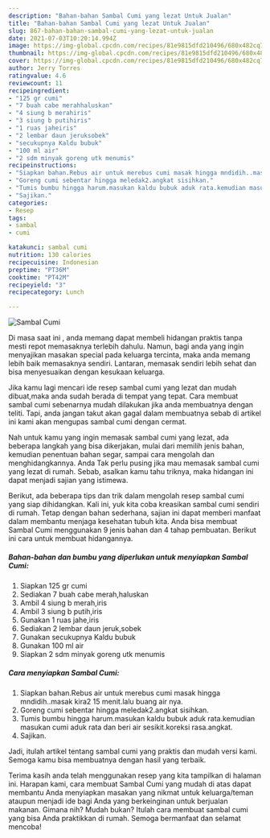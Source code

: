 ```yaml
---
description: "Bahan-bahan Sambal Cumi yang lezat Untuk Jualan"
title: "Bahan-bahan Sambal Cumi yang lezat Untuk Jualan"
slug: 867-bahan-bahan-sambal-cumi-yang-lezat-untuk-jualan
date: 2021-07-03T10:20:14.994Z
image: https://img-global.cpcdn.com/recipes/81e9815dfd210496/680x482cq70/sambal-cumi-foto-resep-utama.jpg
thumbnail: https://img-global.cpcdn.com/recipes/81e9815dfd210496/680x482cq70/sambal-cumi-foto-resep-utama.jpg
cover: https://img-global.cpcdn.com/recipes/81e9815dfd210496/680x482cq70/sambal-cumi-foto-resep-utama.jpg
author: Jerry Torres
ratingvalue: 4.6
reviewcount: 11
recipeingredient:
- "125 gr cumi"
- "7 buah cabe merahhaluskan"
- "4 siung b merahiris"
- "3 siung b putihiris"
- "1 ruas jaheiris"
- "2 lembar daun jeruksobek"
- "secukupnya Kaldu bubuk"
- "100 ml air"
- "2 sdm minyak goreng utk menumis"
recipeinstructions:
- "Siapkan bahan.Rebus air untuk merebus cumi masak hingga mndidih..masak kira2 15 menit.lalu buang air nya."
- "Goreng cumi sebentar hingga meledak2.angkat sisihkan."
- "Tumis bumbu hingga harum.masukan kaldu bubuk aduk rata.kemudian masukan cumi aduk rata dan beri air sesikit.koreksi rasa.angkat."
- "Sajikan."
categories:
- Resep
tags:
- sambal
- cumi

katakunci: sambal cumi 
nutrition: 130 calories
recipecuisine: Indonesian
preptime: "PT36M"
cooktime: "PT42M"
recipeyield: "3"
recipecategory: Lunch

---
```



![Sambal Cumi](https://img-global.cpcdn.com/recipes/81e9815dfd210496/680x482cq70/sambal-cumi-foto-resep-utama.jpg)

Di masa  saat ini , anda memang dapat membeli hidangan praktis tanpa mesti repot memasaknya terlebih dahulu. Namun, bagi anda yang ingin menyajikan masakan special pada keluarga tercinta, maka anda memang lebih baik memasaknya sendiri. Lantaran, memasak sendiri lebih sehat dan bisa menyesuaikan dengan kesukaan keluarga.

Jika kamu lagi mencari ide resep sambal cumi yang lezat dan mudah dibuat,maka anda sudah berada di tempat yang tepat. Cara membuat sambal cumi  sebenarnya mudah dilakukan jika anda membuatnya dengan teliti. Tapi, anda jangan takut akan gagal dalam membuatnya 
sebab di artikel ini kami akan mengupas sambal cumi dengan cermat.  



Nah untuk kamu yang ingin memasak sambal cumi yang lezat, ada beberapa langkah yang bisa dikerjakan, mulai dari memilih jenis bahan, kemudian penentuan bahan segar, sampai cara mengolah dan menghidangkannya. Anda Tak perlu pusing jika mau memasak sambal cumi yang lezat di rumah. Sebab, asalkan kamu  tahu triknya, maka hidangan ini dapat menjadi sajian yang istimewa.

Berikut, ada beberapa tips dan trik dalam mengolah resep sambal cumi yang siap dihidangkan. Kali ini, yuk kita coba kreasikan sambal cumi sendiri di rumah. Tetap dengan bahan sederhana, sajian ini dapat memberi manfaat dalam membantu menjaga kesehatan tubuh kita. Anda bisa membuat Sambal Cumi menggunakan 9 jenis bahan dan 4 tahap pembuatan. Berikut ini cara untuk membuat hidangannya.

<!--inarticleads1-->

##### Bahan-bahan dan bumbu yang diperlukan untuk menyiapkan Sambal Cumi:

1. Siapkan 125 gr cumi
1. Sediakan 7 buah cabe merah,haluskan
1. Ambil 4 siung b merah,iris
1. Ambil 3 siung b putih,iris
1. Gunakan 1 ruas jahe,iris
1. Sediakan 2 lembar daun jeruk,sobek
1. Gunakan secukupnya Kaldu bubuk
1. Gunakan 100 ml air
1. Siapkan 2 sdm minyak goreng utk menumis




<!--inarticleads2-->

##### Cara menyiapkan Sambal Cumi:

1. Siapkan bahan.Rebus air untuk merebus cumi masak hingga mndidih..masak kira2 15 menit.lalu buang air nya.
1. Goreng cumi sebentar hingga meledak2.angkat sisihkan.
1. Tumis bumbu hingga harum.masukan kaldu bubuk aduk rata.kemudian masukan cumi aduk rata dan beri air sesikit.koreksi rasa.angkat.
1. Sajikan.




Jadi, itulah artikel tentang  sambal cumi  yang praktis dan mudah versi kami. Semoga kamu bisa membuatnya dengan hasil yang terbaik. 

Terima kasih anda telah menggunakan resep yang kita tampilkan di halaman ini. Harapan kami, cara membuat  Sambal Cumi yang mudah di atas dapat membantu Anda menyiapkan masakan yang nikmat untuk keluarga/teman ataupun menjadi ide bagi Anda yang berkeinginan untuk berjualan makanan. Gimana nih? Mudah bukan? Itulah cara membuat sambal cumi yang bisa Anda praktikkan di rumah. Semoga bermanfaat dan selamat mencoba!

